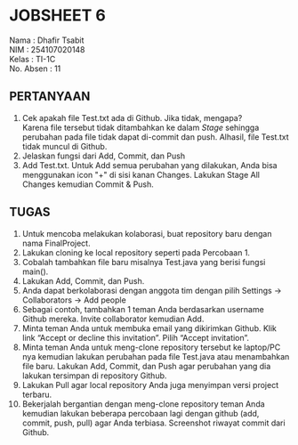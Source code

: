 # JOBSHEET 6

Nama      : Dhafir Tsabit           
NIM       : 254107020148       
Kelas     : TI-1C          
No. Absen : 11           

## PERTANYAAN 

1. Cek apakah file Test.txt ada di Github. Jika tidak, mengapa?   
        Karena file tersebut tidak ditambahkan ke dalam _Stage_ sehingga perubahan pada file tidak dapat di-commit dan push. Alhasil, file Test.txt tidak muncul di Github.  
2. Jelaskan fungsi dari Add, Commit, dan Push
3. Add Test.txt. Untuk Add semua perubahan yang dilakukan, Anda bisa menggunakan icon
"+" di sisi kanan Changes. Lakukan Stage All Changes kemudian Commit & Push.    
    

## TUGAS  
1. Untuk mencoba melakukan kolaborasi, buat repository baru dengan nama
FinalProject<NoAbsen>.
2. Lakukan cloning ke local repository seperti pada Percobaan 1.
3. Cobalah tambahkan file baru misalnya Test.java yang berisi fungsi main().
4. Lakukan Add, Commit, dan Push.
5. Anda dapat berkolaborasi dengan anggota tim dengan pilih Settings → Collaborators →
Add people
6. Sebagai contoh, tambahkan 1 teman Anda berdasarkan username Github mereka. Invite
collaborator kemudian Add.
7. Minta teman Anda untuk membuka email yang dikirimkan Github. Klik link “Accept or
decline this invitation”. Pilih “Accept invitation”.
8. Minta teman Anda untuk meng-clone repository tersebut ke laptop/PC nya kemudian
lakukan perubahan pada file Test.java atau menambahkan file baru. Lakukan Add,
Commit, dan Push agar perubahan yang dia lakukan tersimpan di repository Github.
9. Lakukan Pull agar local repository Anda juga menyimpan versi project terbaru.
10. Bekerjalah bergantian dengan meng-clone repository teman Anda kemudian lakukan
beberapa percobaan lagi dengan github (add, commit, push, pull) agar Anda terbiasa.
Screenshot riwayat commit dari Github.
